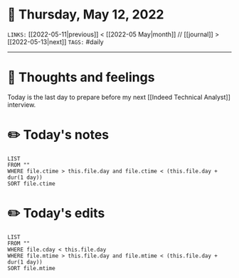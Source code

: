 # 📅 Thursday, May 12, 2022
`LINKS:` [[2022-05-11|previous]] < [[2022-05 May|month]] // [[journal]] > [[2022-05-13|next]] 
`TAGS:` #daily

---
# 💭 Thoughts and feelings
Today is the last day to prepare before my next [[Indeed Technical Analyst]] interview. 

# ✏️ Today's notes
```dataview
LIST 
FROM ""
WHERE file.ctime > this.file.day and file.ctime < (this.file.day + dur(1 day))
SORT file.ctime
```
# ✏️ Today's edits
```dataview
LIST
FROM ""
WHERE file.cday < this.file.day
WHERE file.mtime > this.file.day and file.mtime < (this.file.day + dur(1 day))
SORT file.mtime
```